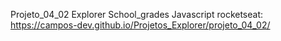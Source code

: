 Projeto_04_02 Explorer School_grades Javascript rocketseat: https://campos-dev.github.io/Projetos_Explorer/projeto_04_02/
